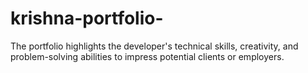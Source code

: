 # krishna-portfolio-
 The portfolio highlights the developer's technical skills, creativity, and problem-solving abilities to impress potential clients or employers.
